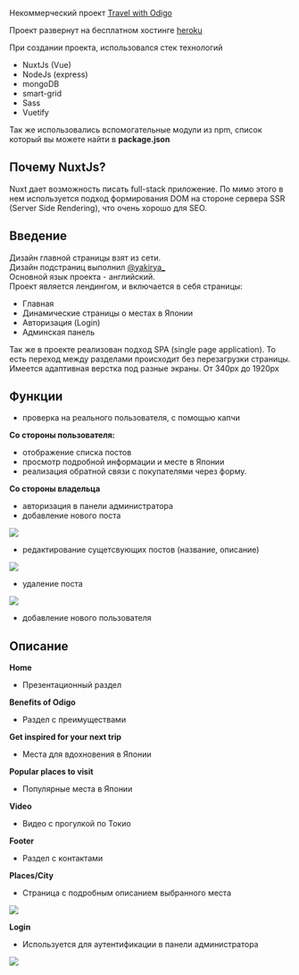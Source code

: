 Некоммерческий проект [Travel with Odigo](https://odigo-stewiebutthurt.herokuapp.com/)

Проект развернут на бесплатном хостинге [heroku](https://www.heroku.com/)  

При создании проекта, использовался стек технологий 
- NuxtJs (Vue) 
- NodeJs (express)
- mongoDB
- smart-grid 
- Sass
- Vuetify

Так же использовались вспомогательные модули из npm, список который вы можете найти в **package.json**

## Почему NuxtJs? 
Nuxt дает возможность писать full-stack приложение. По мимо этого в нем используется подход формирования DOM на стороне сервера SSR (Server Side Rendering), что очень хорошо для SEO. 

## Введение
Дизайн главной страницы взят из сети.<br>
Дизайн подстраниц выполнил [@yakirya_](https://www.instagram.com/yakirya_/)
<br>
Основной язык проекта - английский.<br>
Проект является лендингом, и включается в себя страницы:
- Главная
- Динамические страницы о местах в Японии
- Авторизация (Login)
- Админская панель

Так же в проекте реализован подход SPA (single page application). То есть переход между разделами происходит без перезагрузки страницы.<br>
Имеется адаптивная верстка под разные экраны. От 340px до 1920px

## Функции
- проверка на реального пользователя, с помощью капчи

**Со стороны пользователя:**
- отображение списка постов
- просмотр подробной информации и месте в Японии
- реализация обратной связи с покупателями через форму.

**Со стороны владельца**
- авторизация в панели администратора
- добавление нового поста

![](assets/add-city.gif)

- редактирование сущетсвующих постов (название, описание)

![](assets/edit-city.gif)

- удаление поста

![](assets/delete-city.gif)

- добавление нового пользователя

## Описание
**Home** 

 - Презентационный раздел

**Benefits of Odigo**

- Раздел с преимуществами

**Get inspired for your next trip**

- Места для вдохновения в Японии

**Popular places to visit**

- Популярные места в Японии

**Video**

- Видео с прогулкой по Токио

**Footer**

- Раздел с контактами


**Places/City**

- Страница с подробным описанием выбранного места

![](assets/places.gif)

**Login**

- Используется для аутентификации в панели администратора

![](assets/login.gif)


